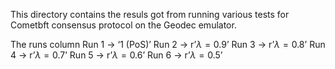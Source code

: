 This directory contains the resuls got from running various tests for Cometbft consensus protocol on the Geodec emulator.

The runs column
Run 1 → ‘1 (PoS)’
Run 2 → r’$\lambda = 0.9$’
Run 3 → r’$\lambda = 0.8$’
Run 4 → r’$\lambda = 0.7$’
Run 5 → r’$\lambda = 0.6$’
Run 6 → r’$\lambda = 0.5$’
